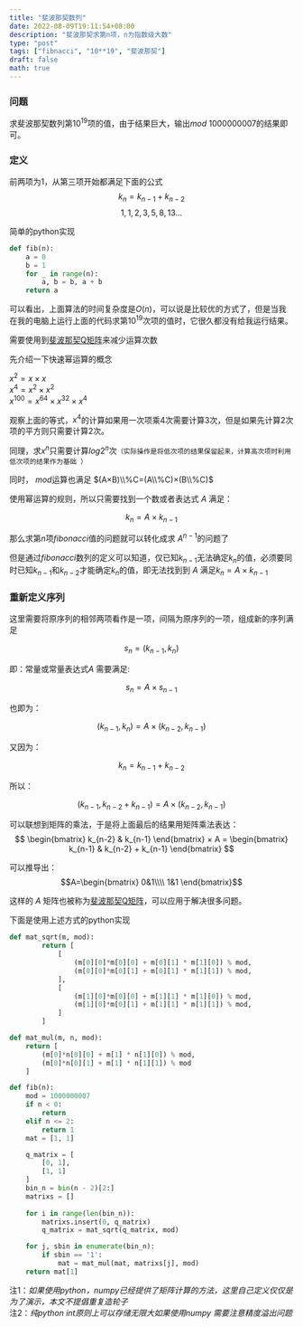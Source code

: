 ```yaml
---
title: "斐波那契数列"
date: 2022-08-09T19:11:54+08:00
description: "斐波那契求第n项，n为指数级大数"
type: "post"
tags: ["fibnacci", "10**19", "斐波那契"]
draft: false
math: true
---
```

### 问题
求斐波那契数列第$10^{19}$项的值，由于结果巨大，输出$mod$ $1000000007$的结果即可。  
### 定义  
前两项为1，从第三项开始都满足下面的公式  
$$k_n = k_{n-1} + k_{n-2}$$
$$1,1,2,3,5,8,13\ldots$$  

简单的python实现
```python
def fib(n):
    a = 0
    b = 1
    for _ in range(n):
        a, b = b, a + b
    return a
```
可以看出，上面算法的时间复杂度是$O(n)$，可以说是比较优的方式了，但是当我在我的电脑上运行上面的代码求第$10^{19}$次项的值时，它很久都没有给我运行结果。  

需要使用到[斐波那契Q矩阵](https://mathworld.wolfram.com/FibonacciQ-Matrix.html)来减少运算次数

先介绍一下快速幂运算的概念

$x^2 = x × x$  
$x^4 = x^2 × x^2$  
$x^{100} = x^{64} × x^{32} × x^4$

观察上面的等式，$x^4$的计算如果用一次项乘4次需要计算3次，但是如果先计算2次项的平方则只需要计算2次。  

同理，求$x^n$只需要计算$log2^n$次`（实际操作是将低次项的结果保留起来，计算高次项时利用低次项的结果作为基础 ）`

 

同时， $mod$运算也满足 $(A×B)\\%C=(A\\%C)×(B\\%C)$

使用幂运算的规则，所以只需要找到一个数或者表达式 $A$ 满足： 

$$k_n = A × k_{n-1}$$  

那么求第$n$项$fibonacci$值的问题就可以转化成求 $A^{n-1}$的问题了 

但是通过$fibonacci$数列的定义可以知道，仅已知$k_{n-1}$无法确定$k_n$的值，必须要同时已知$k_{n-1}$和$k_{n-2}$才能确定$k_n$的值，即无法找到到 $A$ 满足$k_n = A × k_{n-1}$

### 重新定义序列

这里需要将原序列的相邻两项看作是一项，间隔为原序列的一项，组成新的序列满足  

$$s_n = (k_{n-1}, k_n)$$

即：常量或常量表达式$A$ 需要满足:  

$$s_n = A × s_{n-1}$$

也即为： 

$$(k_{n-1}, k_n) = A × (k_{n-2}, k_{n-1})$$  

又因为： 

$$k_n = k_{n-1} + k_{n-2}$$  

所以： 

$$(k_{n-1}, k_{n-2}+k_{n-1}) = A × (k_{n-2}, k_{n-1})$$

可以联想到矩阵的乘法，于是将上面最后的结果用矩阵乘法表达：  
$$
\begin{bmatrix}
k_{n-2} & k_{n-1}
\end{bmatrix} × A = \begin{bmatrix}
k_{n-1} & k_{n-2} + k_{n-1}
\end{bmatrix} 
$$

可以推导出：  
$$A=\begin{bmatrix}
0&1\\\\
1&1
\end{bmatrix}$$

这样的 $A$ 矩阵也被称为[斐波那契Q矩阵](https://mathworld.wolfram.com/FibonacciQ-Matrix.html)，可以应用于解决很多问题。

下面是使用上述方式的python实现

```python
def mat_sqrt(m, mod):
        return [
            [
                (m[0][0]*m[0][0] + m[0][1] * m[1][0]) % mod,
                (m[0][0]*m[0][1] + m[0][1] * m[1][1]) % mod,
            ],
            [
                (m[1][0]*m[0][0] + m[1][1] * m[1][0]) % mod,
                (m[1][0]*m[0][1] + m[1][1] * m[1][1]) % mod,
            ]
        ]

def mat_mul(m, n, mod):
    return [
        (m[0]*n[0][0] + m[1] * n[1][0]) % mod,
        (m[0]*n[0][1] + m[1] * n[1][1]) % mod
    ]

def fib(n):
    mod = 1000000007
    if n < 0:
        return
    elif n <= 2:
        return 1
    mat = [1, 1]

    q_matrix = [
        [0, 1],
        [1, 1]
    ]
    bin_n = bin(n - 2)[2:]
    matrixs = []
    
    for i in range(len(bin_n)):
        matrixs.insert(0, q_matrix)
        q_matrix = mat_sqrt(q_matrix, mod)

    for j, sbin in enumerate(bin_n):
        if sbin == '1':
            mat = mat_mul(mat, matrixs[j], mod)
    return mat[1]

```

注1：*如果使用python，numpy已经提供了矩阵计算的方法，这里自己定义仅仅是为了演示，本文不提倡重复造轮子*  
注2：*纯python int原则上可以存储无限大如果使用numpy 需要注意精度溢出问题*